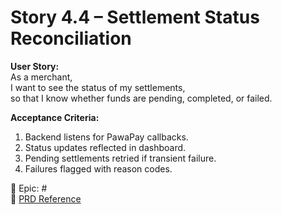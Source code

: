 # Story 4.4 – Settlement Status Reconciliation

**User Story:**  
As a merchant,  
I want to see the status of my settlements,  
so that I know whether funds are pending, completed, or failed.

**Acceptance Criteria:**
1. Backend listens for PawaPay callbacks.  
2. Status updates reflected in dashboard.  
3. Pending settlements retried if transient failure.  
4. Failures flagged with reason codes.  

🔗 Epic: #<Epic-4-Issue-Number>  
📄 [PRD Reference](../prd.md#epic-4-settlement--pawapay-integration)
